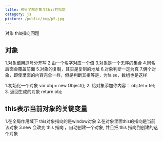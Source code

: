 ```yaml
---
title: 初步了解对象与this的指向
category: js
picture: /public/img/p5.jpg
---
```


对象 this指向问题

## 对象
1.对象值用逗号分开写
2.由一个名字对应一个值
3.对象是一个无序的集合
4.同名后面会覆盖前面
5.对象的复制，其实是复制的地址
6.对象判断一定为真
7.俩个对象，即使里面的内容完全一样，但是判断其相等是，为false，数组也是这样

1.初始化一个对象
var obj = new Object();
2. 给对象添加你内容：
obj.tel = tel;
3. 返回生成的对象
 return obj;


## this表示当前对象的关键变量
1.在全局作用域下 this对象指向的是window对象
2.在对象里面this的指向是当前该对象
3.new 会改变 this 指向 ，自动创建一个对象, 并且把 this 指向到创建的这个对象 
